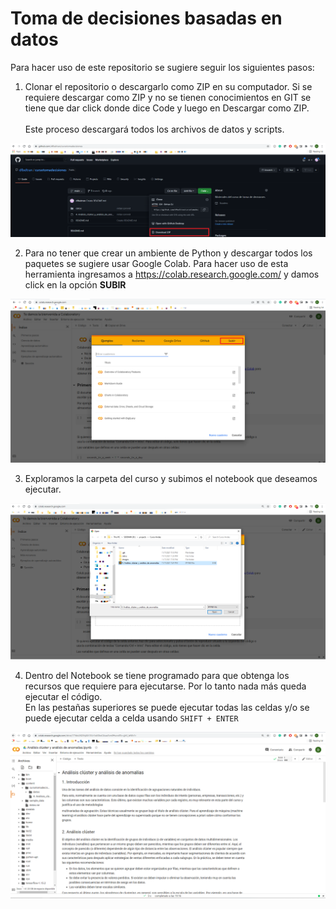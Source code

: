 # Toma de decisiones basadas en datos

Para hacer uso de este repositorio se sugiere seguir los siguientes pasos:

1. Clonar el repositorio o descargarlo como ZIP en su computador. Si se requiere descargar como ZIP y no se tienen conocimientos en GIT se tiene que dar click donde dice Code y luego en  Descargar como ZIP. <br/><br/> Este proceso descargará todos los archivos de datos y scripts.

![clone](./images/clone.png)


2. Para no tener que crear un ambiente de Python y descargar todos los paquetes se sugiere usar Google Colab. Para hacer uso de esta herramienta ingresamos a https://colab.research.google.com/ y damos click en la opción **SUBIR**

![start](./images/start_colab.PNG)

3. Exploramos la carpeta del curso y subimos el notebook que deseamos ejecutar. 

![upload](./images/upload.PNG)

4. Dentro del Notebook se tiene programado para que obtenga los recursos que requiere para ejecutarse. Por lo tanto nada más queda ejecutar el código. <br/> En las pestañas superiores se puede ejecutar todas las celdas y/o se puede ejecutar celda a celda usando `SHIFT + ENTER`

![done](./images/done.PNG)
